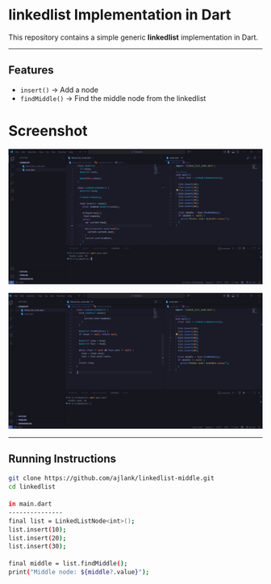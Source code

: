 # linkedlist Implementation in Dart

This repository contains a simple generic **linkedlist** implementation in Dart.

---

## Features

- `insert()` → Add a node
- `findMiddle()` → Find the middle node from the linkedlist

# Screenshot

![linkedlist Diagram](s1.png)


![linkedlist Diagram](s2.png)


---

## Running Instructions


```bash
git clone https://github.com/ajlank/linkedlist-middle.git
cd linkedlist

in main.dart
---------------
final list = LinkedListNode<int>();
list.insert(10);
list.insert(20);
list.insert(30);

final middle = list.findMiddle();
print("Middle node: ${middle?.value}");




